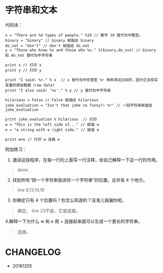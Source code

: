 # 字符串和文本

代码块：

    x = "There are %d types of people." %10 // 数字 10 替代句中整型。
    binary = "binary" // binary 赋值给 binary
    do_not = "don't" // don't 赋值给 do_not
    y = "Those who know %s and those who %s." %(binary,do_not) // binary 和 do_not 替代句中字符串
    
    print x // 打印 x
    print y // 打印 y
    
    print "I said: %r." % x  // x 替代句中任意型 %r 用来调试比较好，因为它会现实变量的原始数据（raw data)
    print "I also said: '%s'." % y // y 替代句中字符串
    
    hilarious = False // False 赋值给 hilarious
    joke_evaluation = "Isn't that joke so funny?! %r" // 一段字符串赋值给 joke_evaluation
    
    print joke_evaluation % hilarious  // 打印
    w = "This is the left side of..." // 赋值 w
    e = "a string with a right side." // 赋值 e
    
    print w+e // 打印 w 连接 e
    
附加练习：

1. 通读这段程序，在每一行的上面写一行注释，给自己解释一下这一行的作用。

> done.
    
2. 找到所有“把一个字符串放进另一个字符串”的位置。总共有 4 个地方。

> line 8,13,14,19


3. 你确定只有 4 个位置吗？你怎么知道的？没准儿我骗你呢。

> 确定。 line 23不是，它是连接。

4.解释一下为什么 w 和 e 用 + 连接起来就可以生成一个更长的字符串。

> 连接。










# CHANGELOG

- 20181205
